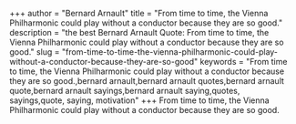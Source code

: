 +++
author = "Bernard Arnault"
title = "From time to time, the Vienna Philharmonic could play without a conductor because they are so good."
description = "the best Bernard Arnault Quote: From time to time, the Vienna Philharmonic could play without a conductor because they are so good."
slug = "from-time-to-time-the-vienna-philharmonic-could-play-without-a-conductor-because-they-are-so-good"
keywords = "From time to time, the Vienna Philharmonic could play without a conductor because they are so good.,bernard arnault,bernard arnault quotes,bernard arnault quote,bernard arnault sayings,bernard arnault saying,quotes, sayings,quote, saying, motivation"
+++
From time to time, the Vienna Philharmonic could play without a conductor because they are so good.
